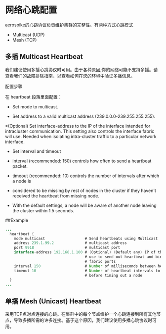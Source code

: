 # 网络心跳配置

aerospike的心跳协议负责维护集群的完整性。有两种方式心跳模式

* Multicast (UDP)
* Mesh (TCP)


## 多播 Multicast Heartbeat
我们建议使用多播心跳协议时可用。由于各种原因,你的网络可能不支持多播。请查看我们的[故障排除指南](http://www.aerospike.com/docs/operations/troubleshoot/)，以查看如何在您的环境中验证多播信息。


配置步骤

在 heartbeat 段落里面配置：

* Set mode to multicast.

* Set address to a valid multicast address (239.0.0.0-239.255.255.255).

*(Optional) Set interface-address to the IP of the interface intended for intracluster communication. This setting also controls the interface fabric will use. Needed when isolating intra-cluster traffic to a particular network interface. 
  

* Set interval and timeout

* interval (recommended: 150) controls how often to send a heartbeat packet.

* timeout (recommended: 10) controls the number of intervals after which a node is

* considered to be missing by rest of nodes in the cluster if they haven't received the heartbeat from missing node.

* With the default settings, a node will be aware of another node leaving the cluster within 1.5 seconds.

##Example

```java
...
  heartbeat {
    mode multicast                  # Send heartbeats using Multicast
    address 239.1.99.2              # multicast address
    port 9918                       # multicast port
    interface-address 192.168.1.100 # (Optional) (Default any) IP of the NIC to
                                    # use to send out heartbeat and bind
                                    # fabric ports
    interval 150                    # Number of milliseconds between heartbeats
    timeout 10                      # Number of heartbeat intervals to wait
                                    # before timing out a node
  }
...
```

## 单播 Mesh (Unicast) Heartbeat

采用TCP点对点连接的心跳。在集群中的每个节点维护一个心跳连接到所有其他节点，导致多播所需的许多连接。基于这个原因，我们建议使用多播心跳协议时可用。


